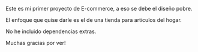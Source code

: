 Este es mi primer proyecto de E-commerce, a eso se debe el diseño pobre.

El enfoque que quise darle es el de una tienda para artículos del hogar.

No he incluido dependencias extras.

Muchas gracias por ver!